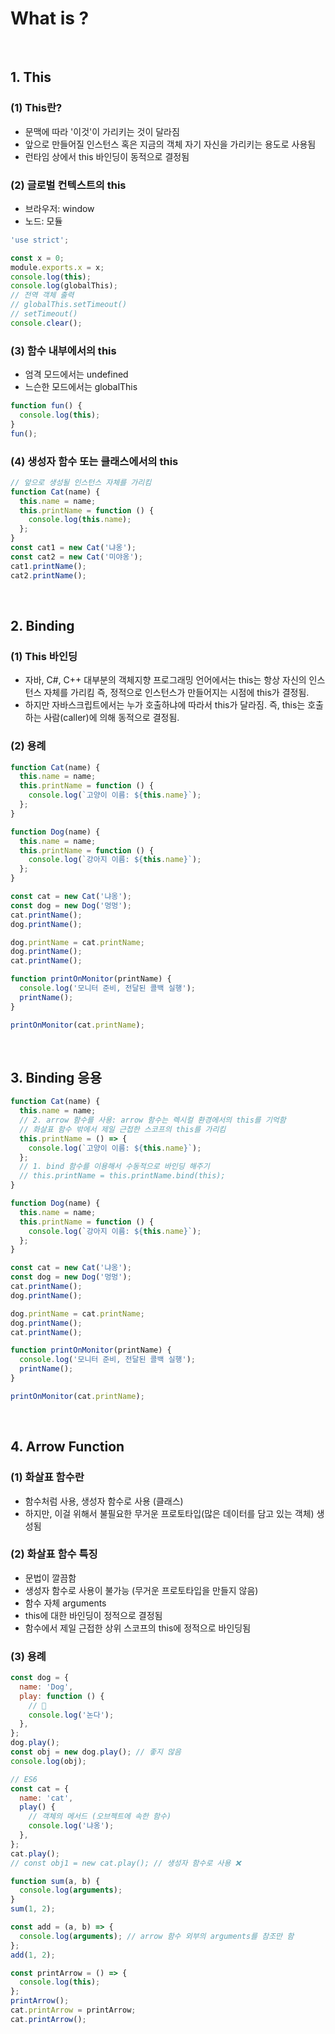 # What is ?

<br/>

## 1. This

### (1) This란?

- 문맥에 따라 '이것'이 가리키는 것이 달라짐
- 앞으로 만들어질 인스턴스 혹은 지금의 객체 자기 자신을 가리키는 용도로 사용됨
- 런타임 상에서 this 바인딩이 동적으로 결정됨

### (2) 글로벌 컨텍스트의 this

- 브라우저: window
- 노드: 모듈

```javascript
'use strict';

const x = 0;
module.exports.x = x;
console.log(this);
console.log(globalThis);
// 전역 객체 출력
// globalThis.setTimeout()
// setTimeout()
console.clear();
```

### (3) 함수 내부에서의 this

- 엄격 모드에서는 undefined
- 느슨한 모드에서는 globalThis

```javascript
function fun() {
  console.log(this);
}
fun();
```

### (4) 생성자 함수 또는 클래스에서의 this

```javascript
// 앞으로 생성될 인스턴스 자체를 가리킴
function Cat(name) {
  this.name = name;
  this.printName = function () {
    console.log(this.name);
  };
}
const cat1 = new Cat('냐옹');
const cat2 = new Cat('미야옹');
cat1.printName();
cat2.printName();
```

<br/>

## 2. Binding

### (1) This 바인딩

- 자바, C#, C++ 대부분의 객체지향 프로그래밍 언어에서는 this는 항상 자신의 인스턴스 자체를 가리킴 즉, 정적으로 인스턴스가 만들어지는 시점에 this가 결정됨.
- 하지만 자바스크립트에서는 누가 호출하냐에 따라서 this가 달라짐. 즉, this는 호출하는 사람(caller)에 의해 동적으로 결정됨.

### (2) 용례

```javascript
function Cat(name) {
  this.name = name;
  this.printName = function () {
    console.log(`고양이 이름: ${this.name}`);
  };
}

function Dog(name) {
  this.name = name;
  this.printName = function () {
    console.log(`강아지 이름: ${this.name}`);
  };
}

const cat = new Cat('냐옹');
const dog = new Dog('멍멍');
cat.printName();
dog.printName();

dog.printName = cat.printName;
dog.printName();
cat.printName();

function printOnMonitor(printName) {
  console.log('모니터 준비, 전달된 콜백 실행');
  printName();
}

printOnMonitor(cat.printName);
```

<br/>

## 3. Binding 응용

```javascript
function Cat(name) {
  this.name = name;
  // 2. arrow 함수를 사용: arrow 함수는 렉시컬 환경에서의 this를 기억함
  // 화살표 함수 밖에서 제일 근접한 스코프의 this를 가리킴
  this.printName = () => {
    console.log(`고양이 이름: ${this.name}`);
  };
  // 1. bind 함수를 이용해서 수동적으로 바인딩 해주기
  // this.printName = this.printName.bind(this);
}

function Dog(name) {
  this.name = name;
  this.printName = function () {
    console.log(`강아지 이름: ${this.name}`);
  };
}

const cat = new Cat('냐옹');
const dog = new Dog('멍멍');
cat.printName();
dog.printName();

dog.printName = cat.printName;
dog.printName();
cat.printName();

function printOnMonitor(printName) {
  console.log('모니터 준비, 전달된 콜백 실행');
  printName();
}

printOnMonitor(cat.printName);
```

<br/>

## 4. Arrow Function

### (1) 화살표 함수란

- 함수처럼 사용, 생성자 함수로 사용 (클래스)
- 하지만, 이걸 위해서 불필요한 무거운 프로토타입(많은 데이터를 담고 있는 객체) 생성됨

### (2) 화살표 함수 특징

- 문법이 깔끔함
- 생성자 함수로 사용이 불가능 (무거운 프로토타입을 만들지 않음)
- 함수 자체 arguments
- this에 대한 바인딩이 정적으로 결정됨
- 함수에서 제일 근접한 상위 스코프의 this에 정적으로 바인딩됨

### (3) 용례

```javascript
const dog = {
  name: 'Dog',
  play: function () {
    // 💩
    console.log('논다');
  },
};
dog.play();
const obj = new dog.play(); // 좋지 않음
console.log(obj);

// ES6
const cat = {
  name: 'cat',
  play() {
    // 객체의 메서드 (오브젝트에 속한 함수)
    console.log('냐옹');
  },
};
cat.play();
// const obj1 = new cat.play(); // 생성자 함수로 사용 ❌

function sum(a, b) {
  console.log(arguments);
}
sum(1, 2);

const add = (a, b) => {
  console.log(arguments); // arrow 함수 외부의 arguments를 참조만 함
};
add(1, 2);

const printArrow = () => {
  console.log(this);
};
printArrow();
cat.printArrow = printArrow;
cat.printArrow();
```
